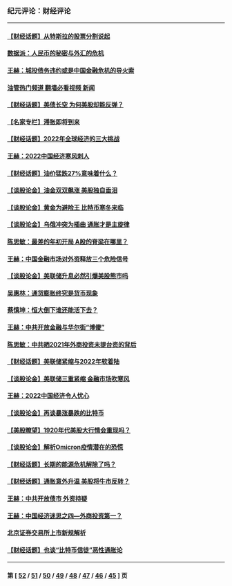 ### 纪元评论：财经评论
---
#### [【财经话题】从特斯拉的股票分割说起](../../pages/nsc1026/n13679733.md?04010330) 
#### [数据派：人民币的秘密与外汇的危机](../../pages/nsc1026/n13667092.md?04010330) 
#### [王赫：城投债务违约或是中国金融危机的导火索](../../pages/nsc1026/n13665322.md?04010330) 
#### [油管热门频道 翻墙必看视频 新闻](ok?04010330)
#### [【财经话题】美债长空 为何美股却能反弹？](../../pages/nsc1026/n13665895.md?04010330) 
#### [【名家专栏】滞胀即将到来](../../pages/nsc1026/n13658171.md?04010330) 
#### [【财经话题】2022年全球经济的三大挑战](../../pages/nsc1026/n13654423.md?04010330) 
#### [王赫：2022中国经济寒风刺人](../../pages/nsc1026/n13651403.md?04010330) 
#### [【财经话题】油价猛跌27%意味着什么？](../../pages/nsc1026/n13648767.md?04010330) 
#### [【谈股论金】油金双双飙涨 美股独自垂泪](../../pages/nsc1026/n13631742.md?04010330) 
#### [【谈股论金】黄金为避险王 比特币寒冬来临](../../pages/nsc1026/n13600406.md?04010330) 
#### [【谈股论金】乌俄冲突为插曲 通胀才是主旋律](../../pages/nsc1026/n13576797.md?04010330) 
#### [陈思敏：最差的年初开局 A股的脊梁在哪里？](../../pages/nsc1026/n13558359.md?04010330) 
#### [王赫：中国金融市场对外资释放三个危险信号](../../pages/nsc1026/n13546389.md?04010330) 
#### [【谈股论金】美联储升息必然引爆美股熊市吗](../../pages/nsc1026/n13519194.md?04010330) 
#### [吴惠林：通货膨胀终究是货币现象](../../pages/nsc1026/n13512979.md?04010330) 
#### [蔡慎坤：恒大倒下谁还能活下去？](../../pages/nsc1026/n13501831.md?04010330) 
#### [王赫：中共开放金融与华尔街“博傻”](../../pages/nsc1026/n13501138.md?04010330) 
#### [陈思敏：中共晒2021年外商投资未提台资的背后](../../pages/nsc1026/n13501057.md?04010330) 
#### [【财经话题】美联储紧缩与2022年软着陆](../../pages/nsc1026/n13498354.md?04010330) 
#### [【谈股论金】美联储三重紧缩 金融市场吹寒风](../../pages/nsc1026/n13487202.md?04010330) 
#### [王赫：2022中国经济令人忧心](../../pages/nsc1026/n13480433.md?04010330) 
#### [【谈股论金】再谈暴涨暴跌的比特币](../../pages/nsc1026/n13428036.md?04010330) 
#### [【美股瞭望】1920年代美股大行情会重现吗？](../../pages/nsc1026/n13425425.md?04010330) 
#### [【谈股论金】解析Omicron疫情潜在的恐慌](../../pages/nsc1026/n13403704.md?04010330) 
#### [【财经话题】长期的能源危机解除了吗？](../../pages/nsc1026/n13378041.md?04010330) 
#### [【财经话题】通胀意外升温 美股将牛市反转？](../../pages/nsc1026/n13370659.md?04010330) 
#### [王赫：中共开放债市 外资持疑](../../pages/nsc1026/n13366203.md?04010330) 
#### [王赫：中国经济迷思之四—外商投资第一？](../../pages/nsc1026/n13354150.md?04010330) 
#### [北京证券交易所上市新规解析](../../pages/nsc1026/n13348292.md?04010330) 
#### [【财经话题】也谈“比特币信徒”恶性通胀论](../../pages/nsc1026/n13331972.md?04010330) 

---
#### 第 [ [52](./52.md?04010330) / [51](./51.md?04010330) / [50](./50.md?04010330) / [49](./49.md?04010330) / [48](./48.md?04010330) / [47](./47.md?04010330) / [46](./46.md?04010330) / [45](./45.md?04010330) ] 页
